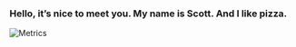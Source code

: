 ### Hello, it’s nice to meet you. My name is Scott. And I like pizza.

![Metrics](https://metrics.lecoq.io/sc0ttkclark?template=classic&isocalendar=1&introduction=1&gists=1&lines=1&achievements=1&isocalendar.duration=half-year&introduction.title=true&achievements.threshold=C&achievements.secrets=true&achievements.limit=0&config.timezone=America%2FChicago&config.padding=0%2C%2012%25)
